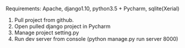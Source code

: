 Requirements: Apache, django1.10, python3.5 + Pycharm, sqlite(Xerial)
1. Pull project from github.
2. Open pulled django project in Pycharm
3. Manage project setting.py
4. Run dev server from console (python manage.py run server 8000)